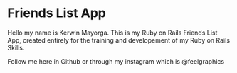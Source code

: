 # Friends List App

Hello my name is Kerwin Mayorga. This is my Ruby on Rails Friends List App, created entirely for the training and developement of my Ruby on Rails Skills.

Follow me here in Github or through my instagram which is @feelgraphics